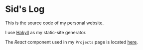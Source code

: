 # Sid's Log

This is the source code of my personal website.

I use [Hakyll](https://jaspervdj.be/hakyll/) as my static-site generator.

The *React* component used in my `Projects` page is located [here](https://github.com/sidmishraw/gitHubLike).